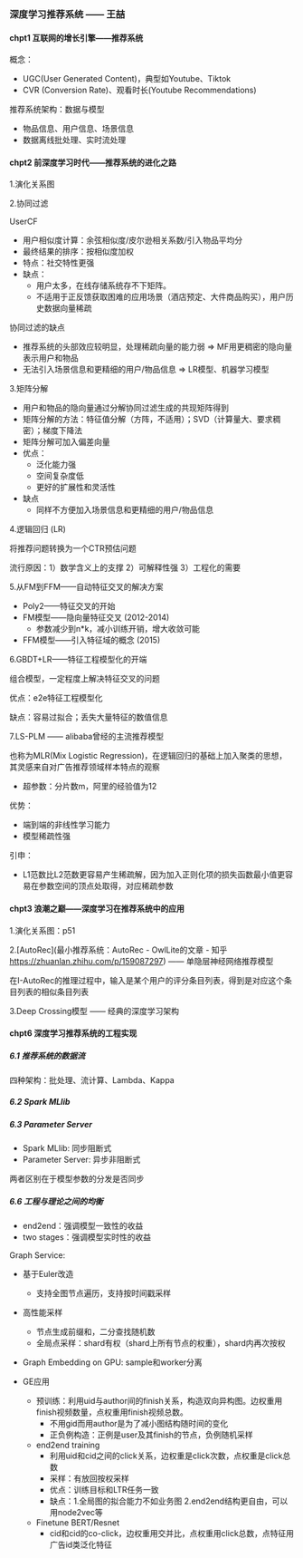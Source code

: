 ### 深度学习推荐系统 —— 王喆

#### chpt1 互联网的增长引擎——推荐系统

概念：

* UGC(User Generated Content)，典型如Youtube、Tiktok
* CVR (Conversion Rate)、观看时长(Youtube Recommendations)

推荐系统架构：数据与模型

* 物品信息、用户信息、场景信息
* 数据离线批处理、实时流处理



#### chpt2 前深度学习时代——推荐系统的进化之路

1.演化关系图 

2.协同过滤

UserCF
* 用户相似度计算：余弦相似度/皮尔逊相关系数/引入物品平均分
* 最终结果的排序：按相似度加权
* 特点：社交特性更强
* 缺点：
  * 用户太多，在线存储系统存不下矩阵。 
  * 不适用于正反馈获取困难的应用场景（酒店预定、大件商品购买），用户历史数据向量稀疏

协同过滤的缺点
* 推荐系统的头部效应较明显，处理稀疏向量的能力弱 => MF用更稠密的隐向量表示用户和物品
* 无法引入场景信息和更精细的用户/物品信息 => LR模型、机器学习模型



3.矩阵分解

* 用户和物品的隐向量通过分解协同过滤生成的共现矩阵得到
* 矩阵分解的方法：特征值分解（方阵，不适用）；SVD（计算量大、要求稠密）；梯度下降法
* 矩阵分解可加入偏差向量
* 优点：
  * 泛化能力强
  * 空间复杂度低
  * 更好的扩展性和灵活性
* 缺点
  * 同样不方便加入场景信息和更精细的用户/物品信息



4.逻辑回归 (LR)

将推荐问题转换为一个CTR预估问题

流行原因：1）数学含义上的支撑 2）可解释性强 3）工程化的需要



5.从FM到FFM——自动特征交叉的解决方案

* Poly2——特征交叉的开始
* FM模型——隐向量特征交叉 (2012-2014)
  * 参数减少到n*k，减小训练开销，增大收敛可能
* FFM模型——引入特征域的概念 (2015)



6.GBDT+LR——特征工程模型化的开端

组合模型，一定程度上解决特征交叉的问题

优点：e2e特征工程模型化

缺点：容易过拟合；丢失大量特征的数值信息



7.LS-PLM —— alibaba曾经的主流推荐模型

也称为MLR(Mix Logistic Regression)，在逻辑回归的基础上加入聚类的思想，其灵感来自对广告推荐领域样本特点的观察

* 超参数：分片数m，阿里的经验值为12

优势：

* 端到端的非线性学习能力
* 模型稀疏性强



引申：

* L1范数比L2范数更容易产生稀疏解，因为加入正则化项的损失函数最小值更容易在参数空间的顶点处取得，对应稀疏参数



#### chpt3 浪潮之巅——深度学习在推荐系统中的应用

1.演化关系图：p51

2.[AutoRec](最小推荐系统：AutoRec - OwlLite的文章 - 知乎 https://zhuanlan.zhihu.com/p/159087297) —— 单隐层神经网络推荐模型

在I-AutoRec的推理过程中，输入是某个用户的评分条目列表，得到是对应这个条目列表的相似条目列表

3.Deep Crossing模型 —— 经典的深度学习架构




#### chpt6 深度学习推荐系统的工程实现

##### 6.1 推荐系统的数据流

四种架构：批处理、流计算、Lambda、Kappa

##### 6.2 Spark MLlib

##### 6.3 Parameter Server

* Spark MLlib: 同步阻断式
* Parameter Server: 异步非阻断式

两者区别在于模型参数的分发是否同步

##### 6.6 工程与理论之间的均衡

* end2end：强调模型一致性的收益
* two stages：强调模型实时性的收益









Graph Service: 

* 基于Euler改造
  * 支持全图节点遍历，支持按时间戳采样

* 高性能采样
  * 节点生成前缀和，二分查找随机数
  * 全局点采样：shard有权（shard上所有节点的权重），shard内再次按权
* Graph Embedding on GPU: sample和worker分离
* GE应用
  * 预训练：利用uid与author间的finish关系，构造双向异构图。边权重用finish视频数量，点权重用finish视频总数。
    * 不用gid而用author是为了减小图结构随时间的变化
    * 正负例构造：正例是user及其finish的节点，负例随机采样
  * end2end training
    * 利用uid和cid之间的click关系，边权重是click次数，点权重是click总数
    * 采样：有放回按权采样
    * 优点：训练目标和LTR任务一致
    * 缺点：1.全局图的拟合能力不如业务图 2.end2end结构更自由，可以用node2vec等
  * Finetune BERT/Resnet
    * cid和cid的co-click，边权重用交并比，点权重用click总数，点特征用广告id类泛化特征